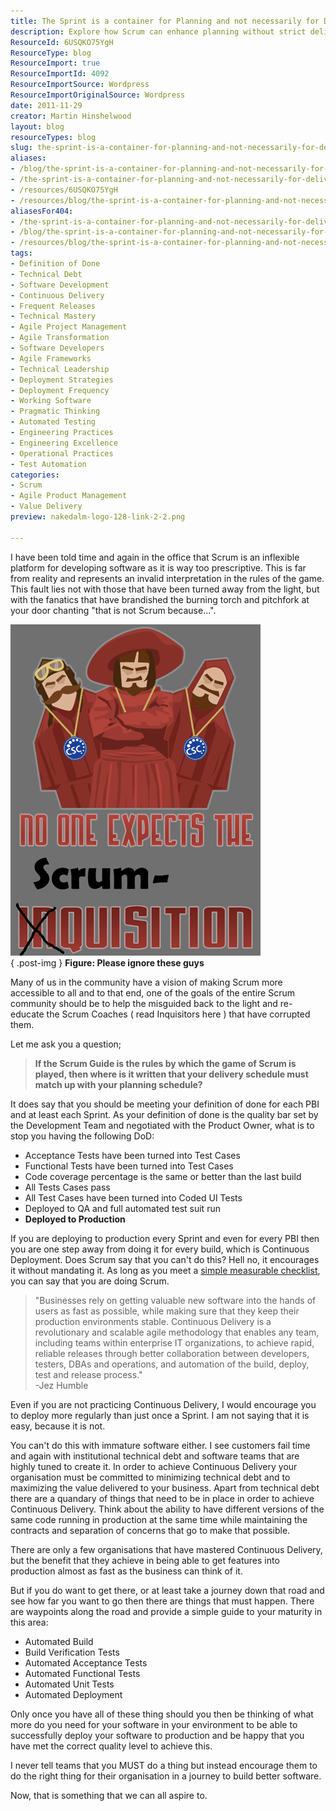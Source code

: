 ```yaml
---
title: The Sprint is a container for Planning and not necessarily for Delivery
description: Explore how Scrum can enhance planning without strict delivery schedules. Learn to embrace Continuous Delivery for better software development practices.
ResourceId: 6USQKO75YgH
ResourceType: blog
ResourceImport: true
ResourceImportId: 4092
ResourceImportSource: Wordpress
ResourceImportOriginalSource: Wordpress
date: 2011-11-29
creator: Martin Hinshelwood
layout: blog
resourceTypes: blog
slug: the-sprint-is-a-container-for-planning-and-not-necessarily-for-delivery
aliases:
- /blog/the-sprint-is-a-container-for-planning-and-not-necessarily-for-delivery
- /the-sprint-is-a-container-for-planning-and-not-necessarily-for-delivery
- /resources/6USQKO75YgH
- /resources/blog/the-sprint-is-a-container-for-planning-and-not-necessarily-for-delivery
aliasesFor404:
- /the-sprint-is-a-container-for-planning-and-not-necessarily-for-delivery
- /blog/the-sprint-is-a-container-for-planning-and-not-necessarily-for-delivery
- /resources/blog/the-sprint-is-a-container-for-planning-and-not-necessarily-for-delivery
tags:
- Definition of Done
- Technical Debt
- Software Development
- Continuous Delivery
- Frequent Releases
- Technical Mastery
- Agile Project Management
- Agile Transformation
- Software Developers
- Agile Frameworks
- Technical Leadership
- Deployment Strategies
- Deployment Frequency
- Working Software
- Pragmatic Thinking
- Automated Testing
- Engineering Practices
- Engineering Excellence
- Operational Practices
- Test Automation
categories:
- Scrum
- Agile Product Management
- Value Delivery
preview: nakedalm-logo-128-link-2-2.png

---
```

I have been told time and again in the office that Scrum is an inflexible platform for developing software as it is way too prescriptive. This is far from reality and represents an invalid interpretation in the rules of the game. This fault lies not with those that have been turned away from the light, but with the fanatics that have brandished the burning torch and pitchfork at your door chanting "that is not Scrum because...".

[![Image(1)](images/Image1_thumb-1-1.png "Image(1)")](http://blog.hinshelwood.com/files/2011/11/Image1.png)  
{ .post-img }
**Figure: Please ignore these guys**

Many of us in the community have a vision of making Scrum more accessible to all and to that end, one of the goals of the entire Scrum community should be to help the misguided back to the light and re-educate the Scrum Coaches ( read Inquisitors here ) that have corrupted them.

Let me ask you a question;

> **If the Scrum Guide is the rules by which the game of Scrum is played, then where is it written that your delivery schedule must match up with your planning schedule?**

It does say that you should be meeting your definition of done for each PBI and at least each Sprint. As your definition of done is the quality bar set by the Development Team and negotiated with the Product Owner, what is to stop you having the following DoD:

- Acceptance Tests have been turned into Test Cases
- Functional Tests have been turned into Test Cases
- Code coverage percentage is the same or better than the last build
- All Tests Cases pass
- All Test Cases have been turned into Coded UI Tests
- Deployed to QA and full automated test suit run
- **Deployed to Production**

If you are deploying to production every Sprint and even for every PBI then you are one step away from doing it for every build, which is Continuous Deployment. Does Scrum say that you can't do this? Hell no, it encourages it without mandating it. As long as you meet a [simple measurable checklist](http://blog.hinshelwood.com/are-you-doing-scrum-really/), you can say that you are doing Scrum.

> "Businesses rely on getting valuable new software into the hands of users as fast as possible, while making sure that they keep their production environments stable. Continuous Delivery is a revolutionary and scalable agile methodology that enables any team, including teams within enterprise IT organizations, to achieve rapid, reliable releases through better collaboration between developers, testers, DBAs and operations, and automation of the build, deploy, test and release process."  
> \-Jez Humble

Even if you are not practicing Continuous Delivery, I would encourage you to deploy more regularly than just once a Sprint. I am not saying that it is easy, because it is not.

You can't do this with immature software either. I see customers fail time and again with institutional technical debt and software teams that are highly tuned to create it. In order to achieve Continuous Delivery your organisation must be committed to minimizing technical debt and to maximizing the value delivered to your business. Apart from technical debt there are a quandary of things that need to be in place in order to achieve Continuous Delivery. Think about the ability to have different versions of the same code running in production at the same time while maintaining the contracts and separation of concerns that go to make that possible.

There are only a few organisations that have mastered Continuous Delivery, but the benefit that they achieve in being able to get features into production almost as fast as the business can think of it.

But if you do want to get there, or at least take a journey down that road and see how far you want to go then there are things that must happen. There are waypoints along the road and provide a simple guide to your maturity in this area:

- Automated Build
- Build Verification Tests
- Automated Acceptance Tests
- Automated Functional Tests
- Automated Unit Tests
- Automated Deployment

Only once you have all of these thing should you then be thinking of what more do you need for your software in your environment to be able to successfully deploy your software to production and be happy that you have met the correct quality level to achieve this.

I never tell teams that you MUST do a thing but instead encourage them to do the right thing for their organisation in a journey to build better software.

Now, that is something that we can all aspire to.
